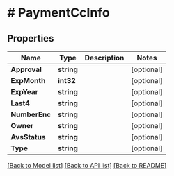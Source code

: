 # # PaymentCcInfo


## Properties 


Name | Type | Description | Notes
------------ | ------------- | ------------- | -------------
**Approval**| **string** |   | [optional]
**ExpMonth**| **int32** |   | [optional]
**ExpYear**| **string** |   | [optional]
**Last4**| **string** |   | [optional]
**NumberEnc**| **string** |   | [optional]
**Owner**| **string** |   | [optional]
**AvsStatus**| **string** |   | [optional]
**Type**| **string** |   | [optional]


[[Back to Model list]](../../README.md#models) [[Back to API list]](../../README.md#endpoints) [[Back to README]](../../README.md)

